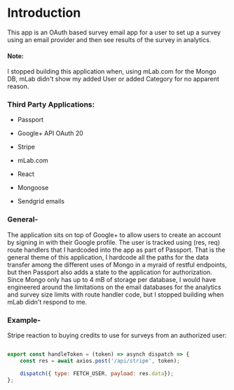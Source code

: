 # **Introduction**

This app is an OAuth based survey email app for a user to set up a survey using an email provider and then see results of the survey in analytics.

#### **Note:**

I stopped building this application when, using mLab.com for the Mongo DB, mLab didn't show my added User or added Category for no apparent reason.

### Third Party Applications:

* Passport

* Google+ API OAuth 20

* Stripe

* mLab.com

* React

* Mongoose

* Sendgrid emails

### **General-**

The application sits on top of Google+ to allow users to create an account by signing in with their Google profile. The user is tracked using (res, req) route handlers that I hardcoded into the app as part of Passport. That is the general theme of this application, I hardcode all the paths for the data transfer among the different uses of Mongo in a myraid of restful endpoints, but then Passport also adds a state to the application for authorization. Since Mongo only has up to 4 mB of storage per database, I would have engineered around the limitations on the email databases for the analytics and survey size limits with route handler code, but I stopped building when mLab didn't respond to me.

### **Example-**

Stripe reaction to buying credits to use for surveys from an authorized user:

```javascript

export const handleToken = (token) => asynch dispatch => {
	const res = await axios.post('/api/stripe', token);

	dispatch({ type: FETCH_USER, payload: res.data});
};
```